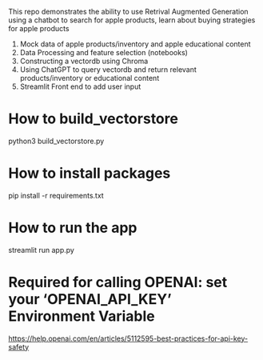 This repo demonstrates the ability to use Retrival Augmented Generation using a chatbot to search for apple products, learn about buying strategies for apple products

1. Mock data of apple products/inventory and apple educational content
2. Data Processing and feature selection (notebooks)
3. Constructing a vectordb using Chroma
4. Using ChatGPT to query vectordb and return relevant products/inventory or educational content
4. Streamlit Front end to add user input 

# How to build_vectorstore
python3 build_vectorstore.py

# How to install packages 
pip install -r requirements.txt

# How to run the app
streamlit run app.py

# Required for calling OPENAI: set your ‘OPENAI_API_KEY’ Environment Variable
https://help.openai.com/en/articles/5112595-best-practices-for-api-key-safety



